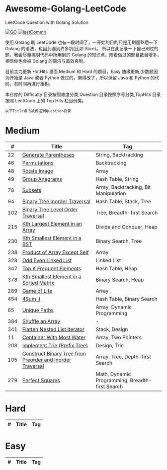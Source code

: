<!--
 * @Author: Nettor
 * @Date: 2020-06-08 15:35:19
 * @LastEditors: Nettor
 * @LastEditTime: 2020-07-01 16:39:18
 * @Description: file content
-->

# Awesome-Golang-LeetCode

LeetCode Question with Golang Solution

[![GO](https://img.shields.io/badge/Language-Go-Blue.svg?logo=go)](./)
[![lastCommit](https://img.shields.io/github/last-commit/Neotter/awesome-golang-leetcode)](./)

使用 Golang 刷 LeetCode 也有一段时间了，一开始的目的只是用刷题熟悉一下 Golang 的语法，也因此遇到许多坑(比如 Slice)。
所以在此记录一下自己刷过的题，我会尽量挑明代码中所用到的 Golang 的知识点。随着做过的题目数目增多，相信你也会被 Golang 的简洁与高效爽到。

目前主力更新 HotHits 里面 Medium 和 Hard 的题目，Easy 随缘更新,少数题因为开始是 Java 或者 Python 做过的，懒得改了，所以保留 Java 和 Python 的代码，有时间再进行重构。

本仓库的 Difficulty 目录按照难度分类,Question 目录按照序号分类,TopHits 目录按照 LeetCode 上的 Top Hits 栏目分类。

`以下Title点击被传送到Question目录`

# Medium

| #   | Title                                                                       | Tag                                             |
| --- | --------------------------------------------------------------------------- | ----------------------------------------------- |
| 22  | [Generate Parentheses](./Question/22)                                       | String, Backtracking                            |
| 46  | [Permutations](./Question/46)                                               | Backtracking                                    |
| 48  | [Rotate Image](./Question/48)                                               | Array                                           |
| 49  | [Group Anagrams](./Question/49)                                             | Hash Table, String                              |
| 78  | [Subsets](./Question/78)                                                    | Array, Backtracking, Bit Manipulation           |
| 94  | [Binary Tree Inorder Traversal](./Question/94)                              | Hash Table, Stack, Tree                         |
| 102 | [Binary Tree Level Order Traversal](./Question/102)                         | Tree, Breadth-first Search                      |
| 215 | [Kth Largest Element in an Array](./Question/215)                           | Divide and Conquer, Heap                        |
| 230 | [Kth Smallest Element in a BST](./Question/230)                             | Binary Search, Tree                             |
| 238 | [Product of Array Except Self](./Question/238)                              | Array                                           |
| 328 | [Odd Even Linked List](./Question/328)                                      | Linked List                                     |
| 347 | [Top K Frequent Elements](./Question/347)                                   | Hash Table, Heap                                |
| 378 | [Kth Smallest Element in a Sorted Matrix](./Question/378)                   | Binary Search, Heap                             |
| 289 | [Game of Life](./Question/289)                                              | Array                                           |
| 454 | [4Sum II](./Question/454)                                                   | Hash Table, Binary Search                       |
| 65  | [Unique Paths](./Question/65)                                               | Array, Dynamic Programming                      |
| 384 | [Shuffle an Array](./Question/384)                                          | -                                               |
| 341 | [Flatten Nested List Iterator](./Question/341)                              | Stack, Design                                   |
| 11  | [Container With Most Water](./Question/11)                                  | Array, Two Pointers                             |
| 208 | [Implement Trie (Prefix Tree)](./Question/208)                              | Design, Trie                                    |
| 105 | [Construct Binary Tree from Preorder and Inorder Traversal](./Question/105) | Array, Tree, Depth-first Search                 |
| 279 | [Perfect Squares](./Question/279)                                           | Math, Dynamic Programming, Breadth-first Search |

# Hard

| #   | Title | Tag |
| --- | ----- | --- |


# Easy

| #   | Title | Tag |
| --- | ----- | --- |

